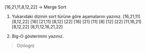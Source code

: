 [16,21,11,8,12,22] -> Merge Sort

1. Yukarıdaki dizinin sort türüne göre aşamalarını yazınız.
   [16,21,11]            [8,12,22]
 [16]  [21,11]          [8,12]  [22]
[16]  [21]  [11]      [8]  [12]  [22]
  [11,16,21]            [8,12,22]
         [8,11,12,16,21,22]

2. Big-O gösterimini yazınız.
> O(nlogn)